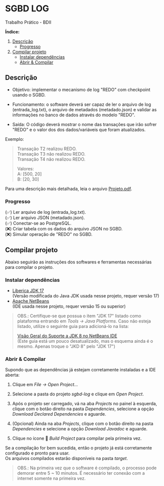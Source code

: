 # SGBD LOG
Trabalho Prático - BDII

**Índice:**
1. [Descrição](#about)
	+ [Progresso](#progress)
2. [Compilar projeto](#project)
	+ [Instalar dependências](#install)
	+ [Abrir & Compilar](#compile)

## Descrição <a name="about"></a>

+ Objetivo: implementar o mecanismo de log "REDO" com checkpoint usando o SGBD.

+ Funcionamento: o software deverá ser capaz de ler o arquivo de log (entrada_log.txt),
o arquivo de metadados (metadado.json) e validar as informações no banco de dados através
do modelo "REDO".

+ Saída: O código deverá mostrar o nome das transações que irão sofrer "REDO" e o valor dos
dos dados/variáveis que foram atualizados.

Exemplo: <br>
> Transação T2 realizou REDO. <br>
> Transação T3 não realizou REDO. <br>
> Transação T4 não realizou REDO.
> 
> Valores: <br>
> A: [500, 20] <br>
> B: [20, 30]

Para uma descrição mais detalhada, leia o arquivo [Projeto.pdf](https://github.com/chrisGrando/sgbd-log/blob/main/database/Projeto.pdf).

### Progresso <a name="progress"></a>

(✅) Ler arquivo de log (entrada_log.txt). <br>
(✅) Ler arquivo JSON (metadado.json). <br>
(✅) Conectar-se ao PostgreSQL. <br>
(❌) Criar tabela com os dados do arquivo JSON no SGBD. <br>
(❌) Simular operação de "REDO" no SGBD.

## Compilar projeto <a name="project"></a>

Abaixo seguirão as instruções dos softwares e ferramentas necessárias para compilar o projeto.

### Instalar dependências <a name="install"></a>

- [Liberica JDK 17](https://bell-sw.com/pages/downloads/#/java-17-lts) <br>
(Versão modificada do Java JDK usada nesse projeto, requer versão 17)
- [Apache NetBeans](https://netbeans.apache.org/download/index.html) <br>
(IDE usada nesse projeto, requer versão 15 ou superior)

> OBS.: Certifique-se que possua o item "JDK 17" listado como plataforma entrando em *Tools -> Java Platforms*.
> Caso não esteja listado, utilize o seguinte guia para adicioná-lo na lista:
>
>[Visão Geral do Suporte a JDK 8 no NetBeans IDE](https://netbeans.apache.org/kb/docs/java/javase-jdk8_pt_BR.html) <br>
>(Este guia está um pouco desatualizado, mas o esquema ainda é o mesmo. Apenas troque o "JKD 8" pelo "JDK 17")

### Abrir & Compilar <a name="compile"></a>
Supondo que as dependências já estejam corretamente instaladas e a IDE aberta:

1. Clique em *File -> Open Project...*

2. Selecione a pasta do projeto *sgbd-log* e clique em *Open Project*.

3. Após o projeto ser carregado, vá na aba *Projects* no painel à esquerda, clique com o botão direito na pasta *Dependencies*,
selecione a opção *Download Declared Dependencies* e aguarde.

4. (Opcional) Ainda na aba *Projects*, clique com o botão direito na pasta *Dependencies* e selecione a opção *Download Javadoc*
e aguarde.

5. Clique no ícone 🔨 *Build Project* para compilar pela primeira vez.

Se a compilação for bem sucedida, então o projeto já está corretamente configurado e pronto para usar.<br>
Os arquivos compilados estarão disponíveis na pasta *target*.

> OBS.: Na primeira vez que o software é compilado, o processo pode demorar entre 5 ~ 10 minutos. É necessário ter conexão com
> a internet somente na primeira vez.
